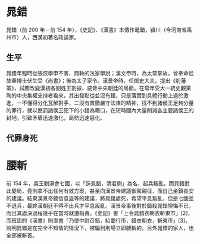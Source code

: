 # 晁錯

晁錯（前 200 年－前 154 年），《史記》、《漢書》本傳作鼂錯，潁川（今河南省禹州市）人，西漢初著名政論家。

## 生平

晁錯年輕時從張恢學申不害、商鞅的法家學說；漢文帝時，為太常掌故，曾奉命從故秦博士伏生受《尚書》；後為太子家令。漢景帝時，任御史大夫，提出《削藩策》，試圖改變漢初各劉姓王割據、威脅中央朝廷的局面。在常年受大一統史觀薰陶的中央集權支持者看來，其出發點從並沒有錯，只是落實到具體行動上過於激進，一不懂得分化瓦解對手，二沒有貫徹嚴守法律的精神，找不到諸侯王足夠分量的罪行，就以懲罰諸侯王犯下的小錯為藉口，在短時間內大量削減各主要諸侯王的封地，引致矛盾迅速激化，局勢迅速惡化。

## 代罪身死

# 腰斬

前 154 年，吳王劉濞會七國，以「誅晁錯，清君側」為名，起兵叛亂。而晁錯對此變局，竟則拿不出任何有效方案，甚至向漢景帝建議御駕親征，而自己坐鎮長安的建議。結果漢景帝聽信袁盎等的建議，將晁錯處死，希望平息叛亂，但是七國並不退兵，最終漢朝廷不得不出兵才平息叛亂。漢景帝事後對於錯殺晁錯懊悔不已，而且其處決過程幾乎在當時就遭指責。《史記》書「上令晁錯衣朝衣斬東市」[2]，而班固的《漢書》則直書「乃使中尉召錯，紿載行市，錯衣朝衣，斬東市」[3]，說明晁錯是在完全不知情的情況下，被騙到刑場立即腰斬的。另外晁錯的家人，也全部被斬首。
